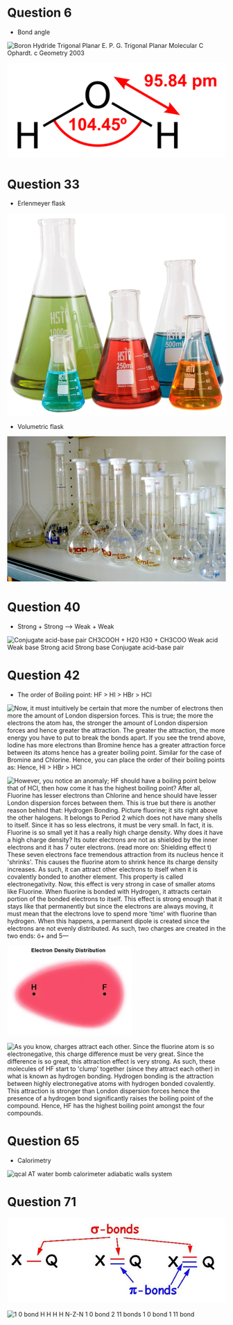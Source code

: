 # Question 6

  -  Bond angle

 ![Boron Hydride Trigonal Planar E. P. G. Trigonal Planar Molecular C
 Ophardt. c Geometry 2003 ](./media/image159.png)
 
 ![95.84 рт о 104.450 н ](./media/image160.png)

# Question 33

  -  Erlenmeyer flask

 ![الاوس/ و0س ـم ا 'WOOS الأن ](./media/image161.png)

  -  Volumetric
 flask

 ![C:\\8E425445\\852EE352-60A8-43EB-A33B-8042A84EBC3A\_files\\image162.png](./media/image162.png)

# Question 40

  -  Strong + Strong --> Weak + Weak

 ![Conjugate acid-base pair CH3COOH + H20 H30 + CH3COO Weak acid Weak
 base Strong acid Strong base Conjugate acid-base pair
 ](./media/image163.png)

# Question 42

  -  The order of Boiling point: HF > HI > HBr > HCl

 ![Now, it must intuitively be certain that more the number of
 electrons then more the amount of London dispersion forces. This is
 true; the more the electrons the atom has, the stronger the amount of
 London dispersion forces and hence greater the attraction. The greater
 the attraction, the more energy you have to put to break the bonds
 apart. If you see the trend above, Iodine has more electrons than
 Bromine hence has a greater attraction force between its atoms hence
 has a greater boiling point. Similar for the case of Bromine and
 Chlorine. Hence, you can place the order of their boiling points as:
 Hence, HI > HBr > HCI ](./media/image164.png)
 
 ![However, you notice an anomaly; HF should have a boiling point below
 that of HCI, then how come it has the highest boiling point? After
 all, Fluorine has lesser electrons than Chlorine and hence should have
 lesser London dispersion forces between them. This is true but there
 is another reason behind that: Hydrogen Bonding. Picture fluorine; it
 sits right above the other halogens. It belongs to Period 2 which does
 not have many shells to itself. Since it has so less electrons, it
 must be very small. In fact, it is. Fluorine is so small yet it has a
 really high charge density. Why does it have a high charge density?
 Its outer electrons are not as shielded by the inner electrons and it
 has 7 outer electrons. (read more on: Shielding effect t) These seven
 electrons face tremendous attraction from its nucleus hence it
 'shrinks'. This causes the fluorine atom to shrink hence its charge
 density increases. As such, it can attract other electrons to itself
 when it is covalently bonded to another element. This property is
 called electronegativity. Now, this effect is very strong in case of
 smaller atoms like Fluorine. When fluorine is bonded with Hydrogen, it
 attracts certain portion of the bonded electrons to itself. This
 effect is strong enough that it stays like that permanently but since
 the electrons are always moving, it must mean that the electrons love
 to spend more 'time' with fluorine than hydrogen. When this happens, a
 permanent dipole is created since the electrons are not evenly
 distributed. As such, two charges are created in the two ends: ö+ and
 5— ](./media/image165.png)
 
 ![Electron Density Distribution ](./media/image166.png)
 
 ![As you know, charges attract each other. Since the fluorine atom is
 so electronegative, this charge difference must be very great. Since
 the difference is so great, this attraction effect is very strong. As
 such, these molecules of HF start to 'clump' together (since they
 attract each other) in what is known as hydrogen bonding. Hydrogen
 bonding is the attraction between highly electronegative atoms with
 hydrogen bonded covalently. This attraction is stronger than London
 dispersion forces hence the presence of a hydrogen bond significantly
 raises the boiling point of the compound. Hence, HF has the highest
 boiling point amongst the four compounds. ](./media/image167.png)

# Question 65

  -  Calorimetry

 ![qcal AT water bomb calorimeter adiabatic walls system
 ](./media/image168.png)

# Question 71

 ![x o-bonds It-bonds ](./media/image169.png)
 
 ![1 0 bond H H H H N-Z-N 1 0 bond 2 11 bonds 1 0 bond 1 11 bond
 ](./media/image170.png)